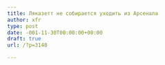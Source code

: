 ```yaml
---
title: Ляказетт не собирается уходить из Арсенала
author: xfr
type: post
date: -001-11-30T00:00:00+00:00
draft: true
url: /?p=3148

---
```

